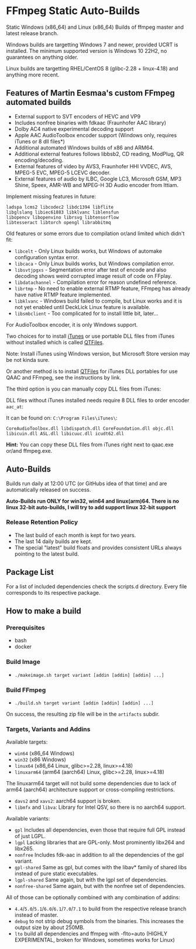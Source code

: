 # FFmpeg Static Auto-Builds

Static Windows (x86_64) and Linux (x86_64) Builds of ffmpeg master and latest release branch.

Windows builds are targetting Windows 7 and newer, provided UCRT is installed.
The minimum supported version is Windows 10 22H2, no guarantees on anything older.

Linux builds are targetting RHEL/CentOS 8 (glibc-2.28 + linux-4.18) and anything more recent.

## Features of Martin Eesmaa's custom FFmpeg automated builds

- External support to SVT encoders of HEVC and VP9
- Includes nonfree binaries with fdkaac (Fraunhofer AAC library)
- Dolby AC4 native experimental decoding support
- Apple AAC AudioToolbox encoder support (Windows only, requires iTunes or 8 dll files*)
- Additional automated Windows builds of x86 and ARM64.
- Additional external features follows libbsb2, CD reading, ModPlug, QR encoding/decoding.
- External features of video by AVS3, Fraunhofer HHI VVDEC, AVS, MPEG-5 EVC, MPEG-5 LCEVC decoder.
- External features of audio by ILBC, Google LC3, Microsoft GSM, MP3 Shine, Speex, AMR-WB and MPEG-H 3D Audio encoder from Ittiam.

Implement missing features in future:

```
ladspa lcms2 libcodec2 libdc1394 libflite
libglslang libiec61883 libklvanc liblensfun
libopencv libopenvino librsvg libtensorflow 
libtesseract libtorch opengl librabbitmq 
```

Old features or some errors due to compilation or/and limited which didn't fit:

* `libcelt` - Only Linux builds works, but Windows of automake configuration syntax error.
* `libcaca` - Only Linux builds works, but Windows compilation error.
* `libsvtjpgxs` - Segmentation error after test of encode and also decoding shows weird corrupted image result of code on FFplay.
* `libdatachannel` - Compilation error for reason undefined reference.
* `librtmp` - No need to enable external RTMP feature, FFmpeg has already have native RTMP feature implemented.
* `libklvanc` - Windows build failed to compile, but Linux works and it is not yet enabled until DeckLick Linux feature is available.
* `libsmbclient` - Too complicated for to install little bit, later...

For AudioToolbox encoder, it is only Windows support.

Two choices for to install [iTunes](https://www.apple.com/itunes/) or use portable DLL files from iTunes without installed which is called [QTFiles](https://github.com/AnimMouse/QTFiles).

Note: Install iTunes using Windows version, but Microsoft Store version may be not kinda sure.

Or another method is to install [QTFiles](https://github.com/AnimMouse/QTFiles) for iTunes DLL portables for use QAAC and FFmpeg, see the instructions by link.

The third option is you can manually copy DLL files from iTunes:

DLL files without iTunes installed needs require 8 DLL files to order encoder `aac_at`:

It can be found on: `C:\Program Files\iTunes\`:

```
CoreAudioToolbox.dll libdispatch.dll CoreFoundation.dll objc.dll libicuin.dll ASL.dll libicuuc.dll icudt62.dll
```

**Hint:** You can copy these DLL files from iTunes right next to qaac.exe or/and ffmpeg.exe.

## Auto-Builds

Builds run daily at 12:00 UTC (or GitHubs idea of that time) and are automatically released on success.

**Auto-Builds run ONLY for win32, win64 and linux(arm)64. There is no linux 32-bit auto-builds, I will try to add support linux 32-bit support**

### Release Retention Policy

- The last build of each month is kept for two years.
- The last 14 daily builds are kept.
- The special "latest" build floats and provides consistent URLs always pointing to the latest build.

## Package List

For a list of included dependencies check the scripts.d directory.
Every file corresponds to its respective package.

## How to make a build

### Prerequisites

* bash
* docker

### Build Image

* `./makeimage.sh target variant [addin [addin] [addin] ...]`

### Build FFmpeg

* `./build.sh target variant [addin [addin] [addin] ...]`

On success, the resulting zip file will be in the `artifacts` subdir.

### Targets, Variants and Addins

Available targets:
* `win64` (x86_64 Windows)
* `win32` (x86 Windows)
* `linux64` (x86_64 Linux, glibc>=2.28, linux>=4.18)
* `linuxarm64` (arm64 (aarch64) Linux, glibc>=2.28, linux>=4.18)

The linuxarm64 target will not build some dependencies due to lack of arm64 (aarch64) architecture support or cross-compiling restrictions.

* `davs2` and `xavs2`: aarch64 support is broken.
* `libmfx` and `libva`: Library for Intel QSV, so there is no aarch64 support.

Available variants:
* `gpl` Includes all dependencies, even those that require full GPL instead of just LGPL.
* `lgpl` Lacking libraries that are GPL-only. Most prominently libx264 and libx265.
* `nonfree` Includes fdk-aac in addition to all the dependencies of the gpl variant.
* `gpl-shared` Same as gpl, but comes with the libav* family of shared libs instead of pure static executables.
* `lgpl-shared` Same again, but with the lgpl set of dependencies.
* `nonfree-shared` Same again, but with the nonfree set of dependencies.

All of those can be optionally combined with any combination of addins:
* `4.4`/`5.0`/`5.1`/`6.0`/`6.1`/`7.0`/`7.1` to build from the respective release branch instead of master.
* `debug` to not strip debug symbols from the binaries. This increases the output size by about 250MB.
* `lto` build all dependencies and ffmpeg with -flto=auto (HIGHLY EXPERIMENTAL, broken for Windows, sometimes works for Linux)
